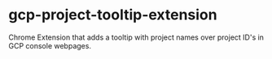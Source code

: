 # gcp-project-tooltip-extension
Chrome Extension that adds a tooltip with project names over project ID's in GCP console webpages.
